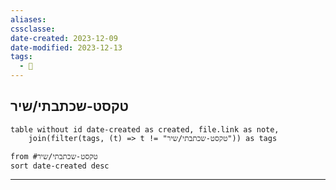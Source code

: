 ```yaml
---
aliases: 
cssclasse: 
date-created: 2023-12-09
date-modified: 2023-12-13
tags:
  - 🌱
---
```


## טקסט-שכתבתי/שיר

```dataview
table without id date-created as created, file.link as note,
	join(filter(tags, (t) => t != "טקסט-שכתבתי/שיר")) as tags

from #טקסט-שכתבתי/שיר
sort date-created desc
```

<hr  style="clear:both"/>
